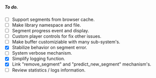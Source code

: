 ##### To do.
- [ ] Support segments from browser cache.
- [ ] Make library namespace and file.
- [ ] Segment progress event and display.
- [ ] Custom player controls for fix other issues.
- [ ] Make buffer customiziable with many sub-system's.
- [x] Stabilize behavior on segment error.
- [ ] System verbose mechanism.
- [x] Simplify logging function.
- [x] Link "remove_segment" and "predict_new_segment" mechanism's.
- [ ] Review statistics / logs information.

